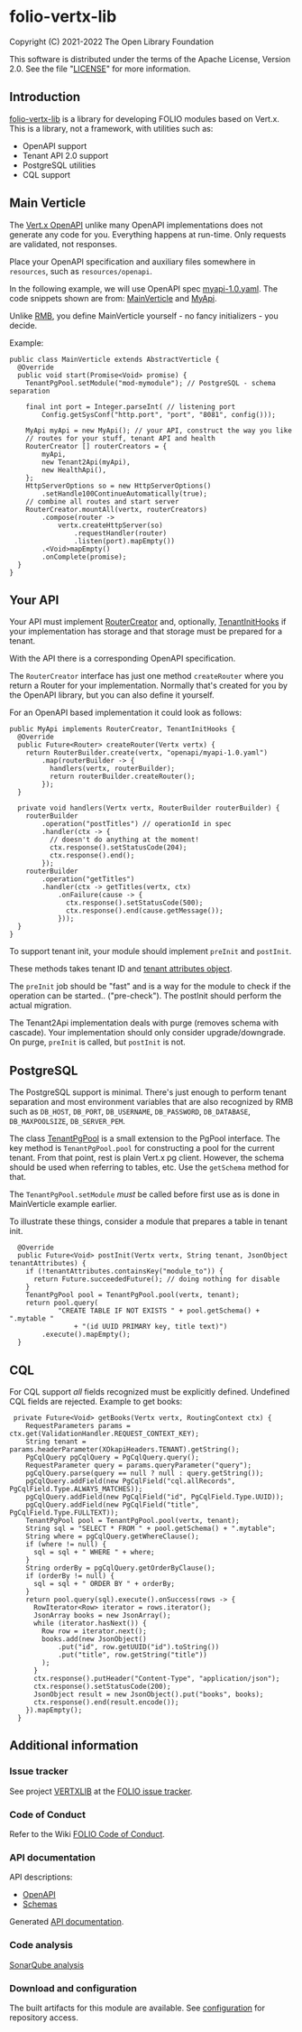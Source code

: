 # folio-vertx-lib

Copyright (C) 2021-2022 The Open Library Foundation

This software is distributed under the terms of the Apache License,
Version 2.0. See the file "[LICENSE](LICENSE)" for more information.

## Introduction

[folio-vertx-lib](https://github.com/folio-org/folio-vertx-lib)
is a library for developing FOLIO modules based on Vert.x. This is a
library, not a framework, with utilities such as:

 * OpenAPI support
 * Tenant API 2.0 support
 * PostgreSQL utilities
 * CQL support

## Main Verticle

The [Vert.x OpenAPI](https://vertx.io/docs/vertx-web-openapi/java/) unlike
many OpenAPI implementations does not generate any code for you. Everything
happens at run-time. Only requests are validated, not responses.

Place your OpenAPI specification and auxiliary files somewhere in `resources`,
such as `resources/openapi`.

In the following example, we will
use OpenAPI spec
[myapi-1.0.yaml](example/src/main/resources/openapi/myapi-1.0.yaml).
The code snippets shown are from:
[MainVerticle](example/src/main/java/org/folio/tlib/example/MainVerticle.java)
and
[MyApi](example/src/main/java/org/folio/tlib/example/MyApi.java).

Unlike
[RMB](https://github.com/folio-org/raml-module-builder), you define
MainVerticle yourself - no fancy initializers - you decide.

Example:
```
public class MainVerticle extends AbstractVerticle {
  @Override
  public void start(Promise<Void> promise) {
    TenantPgPool.setModule("mod-mymodule"); // PostgreSQL - schema separation

    final int port = Integer.parseInt( // listening port
        Config.getSysConf("http.port", "port", "8081", config()));

    MyApi myApi = new MyApi(); // your API, construct the way you like
    // routes for your stuff, tenant API and health
    RouterCreator [] routerCreators = {
        myApi,
        new Tenant2Api(myApi),
        new HealthApi(),
    };
    HttpServerOptions so = new HttpServerOptions()
        .setHandle100ContinueAutomatically(true);
    // combine all routes and start server
    RouterCreator.mountAll(vertx, routerCreators)
        .compose(router ->
            vertx.createHttpServer(so)
                .requestHandler(router)
                .listen(port).mapEmpty())
        .<Void>mapEmpty()
        .onComplete(promise);
  }
}
```

## Your API

Your API must implement [RouterCreator](core/src/main/java/org/folio/tlib/RouterCreator.java)
and, optionally, [TenantInitHooks](core/src/main/java/org/folio/tlib/TenantInitHooks.java)
if your implementation has storage and that storage must be prepared for a
tenant.

With the API there is a corresponding OpenAPI specification.

The `RouterCreator` interface has just one method `createRouter` where you
return a Router for your implementation. Normally that's created for you by the
OpenAPI library, but you can also define it yourself.

For an OpenAPI based implementation it could look as follows:

```
public MyApi implements RouterCreator, TenantInitHooks {
  @Override
  public Future<Router> createRouter(Vertx vertx) {
    return RouterBuilder.create(vertx, "openapi/myapi-1.0.yaml")
        .map(routerBuilder -> {
          handlers(vertx, routerBuilder);
          return routerBuilder.createRouter();
        });
  }

  private void handlers(Vertx vertx, RouterBuilder routerBuilder) {
    routerBuilder
        .operation("postTitles") // operationId in spec
        .handler(ctx -> {
          // doesn't do anything at the moment!
          ctx.response().setStatusCode(204);
          ctx.response().end();
        });
    routerBuilder
        .operation("getTitles")
        .handler(ctx -> getTitles(vertx, ctx)
            .onFailure(cause -> {
              ctx.response().setStatusCode(500);
              ctx.response().end(cause.getMessage());
            }));
  }
}
```

To support tenant init, your module should implement `preInit` and `postInit`.

These methods takes tenant ID and
[tenant attributes object](core/src/main/resources/openapi/schemas/tenantAttributes.json).

The `preInit` job should be "fast" and is a way for the module to check if the
operation can be started.. ("pre-check"). The postInit should perform the
actual migration.

The Tenant2Api implementation deals with purge (removes schema with cascade).
Your implementation should only consider upgrade/downgrade. On purge,
`preInit` is called, but `postInit` is not.

## PostgreSQL

The PostgreSQL support is minimal. There's just enough to perform tenant
separation and most environment variables that are also recognized by RMB
such as `DB_HOST`, `DB_PORT`, `DB_USERNAME`, `DB_PASSWORD`, `DB_DATABASE`,
`DB_MAXPOOLSIZE`, `DB_SERVER_PEM`.

The class [TenantPgPool](core/src/main/java/org/folio/tlib/postgres/TenantPgPool.java) is
a small extension to the PgPool interface. The key method is `TenantPgPool.pool`
for constructing a pool for the current tenant. From that point, rest is plain
Vert.x pg client. However, the schema should be used when referring to tables, etc.
Use the `getSchema` method for that.

The `TenantPgPool.setModule` *must* be called before first use as is done in
MainVerticle example earlier.

To illustrate these things, consider a module that prepares a table in
tenant init.

```
  @Override
  public Future<Void> postInit(Vertx vertx, String tenant, JsonObject tenantAttributes) {
    if (!tenantAttributes.containsKey("module_to")) {
      return Future.succeededFuture(); // doing nothing for disable
    }
    TenantPgPool pool = TenantPgPool.pool(vertx, tenant);
    return pool.query(
            "CREATE TABLE IF NOT EXISTS " + pool.getSchema() + ".mytable "
                + "(id UUID PRIMARY key, title text)")
        .execute().mapEmpty();
  }
```

## CQL

For CQL support *all* fields recognized must be explicitly defined. Undefined CQL
fields are rejected. Example to get books:

```
 private Future<Void> getBooks(Vertx vertx, RoutingContext ctx) {
    RequestParameters params = ctx.get(ValidationHandler.REQUEST_CONTEXT_KEY);
    String tenant = params.headerParameter(XOkapiHeaders.TENANT).getString();
    PgCqlQuery pgCqlQuery = PgCqlQuery.query();
    RequestParameter query = params.queryParameter("query");
    pgCqlQuery.parse(query == null ? null : query.getString());
    pgCqlQuery.addField(new PgCqlField("cql.allRecords", PgCqlField.Type.ALWAYS_MATCHES));
    pgCqlQuery.addField(new PgCqlField("id", PgCqlField.Type.UUID));
    pgCqlQuery.addField(new PgCqlField("title", PgCqlField.Type.FULLTEXT));
    TenantPgPool pool = TenantPgPool.pool(vertx, tenant);
    String sql = "SELECT * FROM " + pool.getSchema() + ".mytable";
    String where = pgCqlQuery.getWhereClause();
    if (where != null) {
      sql = sql + " WHERE " + where;
    }
    String orderBy = pgCqlQuery.getOrderByClause();
    if (orderBy != null) {
      sql = sql + " ORDER BY " + orderBy;
    }
    return pool.query(sql).execute().onSuccess(rows -> {
      RowIterator<Row> iterator = rows.iterator();
      JsonArray books = new JsonArray();
      while (iterator.hasNext()) {
        Row row = iterator.next();
        books.add(new JsonObject()
            .put("id", row.getUUID("id").toString())
            .put("title", row.getString("title"))
        );
      }
      ctx.response().putHeader("Content-Type", "application/json");
      ctx.response().setStatusCode(200);
      JsonObject result = new JsonObject().put("books", books);
      ctx.response().end(result.encode());
    }).mapEmpty();
  }
```

## Additional information

### Issue tracker

See project [VERTXLIB](https://issues.folio.org/browse/VERTXLIB)
at the [FOLIO issue tracker](https://dev.folio.org/guidelines/issue-tracker).

### Code of Conduct

Refer to the Wiki [FOLIO Code of Conduct](https://wiki.folio.org/display/COMMUNITY/FOLIO+Code+of+Conduct).

### API documentation

API descriptions:
 
 * [OpenAPI](core/src/main/resources/openapi/)
 * [Schemas](core/src/main/resources/openapi/schemas/)

Generated [API documentation](https://dev.folio.org/reference/api/#folio-vertx-lib).

### Code analysis

[SonarQube analysis](https://sonarcloud.io/project/overview?id=org.folio%3Avertx-lib)

### Download and configuration

The built artifacts for this module are available.
See [configuration](https://dev.folio.org/download/artifacts) for repository access.
